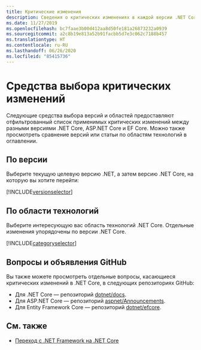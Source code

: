 ```yaml
---
title: Критические изменения
description: Сведения о критических изменениях в каждой версии .NET Core.
ms.date: 11/27/2019
ms.openlocfilehash: bc7faae3b00d412aa8d50fe181a26873232a0939
ms.sourcegitcommit: a2c8b19e813a52b91facbb5d7e3c062c7188b457
ms.translationtype: HT
ms.contentlocale: ru-RU
ms.lasthandoff: 06/26/2020
ms.locfileid: "85415736"
---
```

# <a name="breaking-change-selectors"></a>Средства выбора критических изменений

Следующие средства выбора версий и областей предоставляют отфильтрованный список применимых критических изменений между разными версиями .NET Core, ASP.NET Core и EF Core. Можно также просмотреть сравнение версий или статьи по областям технологий в оглавлении.

## <a name="by-version"></a>По версии

Выберите текущую целевую версию .NET, а затем версию .NET Core, на которую вы хотите перейти:

[!INCLUDE[versionselector](~/includes/core-changes/versionselector.md)]

## <a name="by-technology-area"></a>По области технологий

Выберите интересующую вас область технологий .NET Core. Отдельные изменения упорядочены по версии .NET Core.

[!INCLUDE[categoryselector](~/includes/core-changes/categoryselector.md)]

## <a name="github-issues-and-announcements"></a>Вопросы и объявления GitHub

Вы также можете просмотреть отдельные вопросы, касающиеся критических изменений в .NET Core, в следующих репозиториях GitHub:

- Для .NET Core — репозиторий [dotnet/docs](https://github.com/dotnet/docs/issues?q=is%3Aissue+label%3Abreaking-change).
- Для ASP.NET Core — репозиторий [aspnet/Announcements](https://github.com/aspnet/Announcements/issues?q=is%3Aissue+is%3Aopen+label%3A%22Breaking+change%22+label%3A3.0.0).
- Для Entity Framework Core — репозиторий [dotnet/efcore](https://github.com/dotnet/efcore/issues?q=is%3Aopen+is%3Aissue+label%3Abreaking-change).

## <a name="see-also"></a>См. также

- [Переход с .NET Framework на .NET Core](../porting/index.md)
